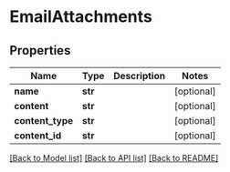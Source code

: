 # EmailAttachments

## Properties
Name | Type | Description | Notes
------------ | ------------- | ------------- | -------------
**name** | **str** |  | [optional] 
**content** | **str** |  | [optional] 
**content_type** | **str** |  | [optional] 
**content_id** | **str** |  | [optional] 

[[Back to Model list]](../README.md#documentation-for-models) [[Back to API list]](../README.md#documentation-for-api-endpoints) [[Back to README]](../README.md)


